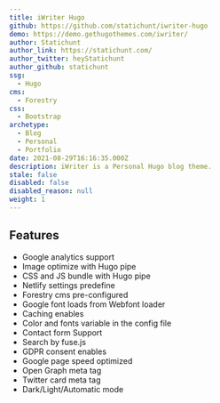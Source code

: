 ```yaml
---
title: iWriter Hugo
github: https://github.com/statichunt/iwriter-hugo
demo: https://demo.gethugothemes.com/iwriter/
author: Statichunt
author_link: https://statichunt.com/
author_twitter: heyStatichunt
author_github: statichunt
ssg:
  - Hugo
cms:
  - Forestry
css:
  - Bootstrap
archetype:
  - Blog
  - Personal
  - Portfolio
date: 2021-08-29T16:16:35.000Z
description: iWriter is a Personal Hugo blog theme.
stale: false
disabled: false
disabled_reason: null
weight: 1
---
```


## Features

- Google analytics support
- Image optimize with Hugo pipe
- CSS and JS bundle with Hugo pipe
- Netlify settings predefine
- Forestry cms pre-configured
- Google font loads from Webfont loader
- Caching enables
- Color and fonts variable in the config file
- Contact form Support
- Search by fuse.js
- GDPR consent enables
- Google page speed optimized
- Open Graph meta tag
- Twitter card meta tag
- Dark/Light/Automatic mode
